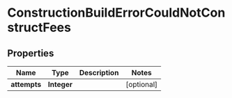 

# ConstructionBuildErrorCouldNotConstructFees


## Properties

Name | Type | Description | Notes
------------ | ------------- | ------------- | -------------
**attempts** | **Integer** |  |  [optional]



